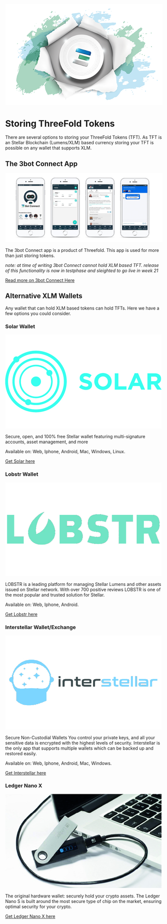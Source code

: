 ![](./img/tftexplo.png)

# Storing ThreeFold Tokens

There are several options to storing your ThreeFold Tokens (TFT). As TFT is an Stellar Blockchain (Lumens/XLM) based currency storing your TFT is possible on any wallet that supports XLM.



##  The 3bot Connect App
![alt](./img/3bot_connect_4screens.jpg)

The 3bot Connect app is a product of Threefold. This app is used for more than just storing tokens. 

_note: at time of writing 3bot Connect cannot hold XLM based TFT. release of this functionality is now in testphase and sleighted to go live in week 21_ 

[Read more on 3bot Connect Here](3bot_app.md)

## Alternative XLM Wallets

Any wallet that can hold XLM based tokens can hold TFTs. Here we have a few options you could consider.

### Solar Wallet
![alt](img/solar_wallet_logo.jpg)

Secure, open, and 100% free
Stellar wallet featuring multi-signature accounts, asset management, and more

Available on: Web, Iphone, Android, Mac, Windows, Linux.

[Get Solar here](https://solarwallet.io/)

### Lobstr Wallet

![alt](img/lobstr_wallet_logo.jpg)

LOBSTR is a leading platform for managing Stellar Lumens and other assets issued on Stellar network.
With over 700 positive reviews LOBSTR is one of the most popular and trusted solution for Stellar.

Available on: Web, Iphone, Android.

[Get Lobstr here](https://lobstr.co/)

### Interstellar Wallet/Exchange
![alt](img/interstellar_wallet_logo.jpg)

Secure Non-Custodial Wallets
You control your private keys, and all your sensitive data is encrypted with the highest levels of security. Interstellar is the only app that supports multiple wallets which can be backed up and restored easily.

Available on: Web, Iphone, Android, Mac, Windows.

[Get Interstellar here](https://interstellar.exchange/)

### Ledger Nano X
![alt](img/ledger_nano_logo.jpg)

The original hardware wallet: securely hold your crypto assets. The Ledger Nano S is built around the most secure type of chip on the market, ensuring optimal security for your crypto.

[Get Ledger Nano X here](https://shop.ledger.com/products/ledger-nano-s)
